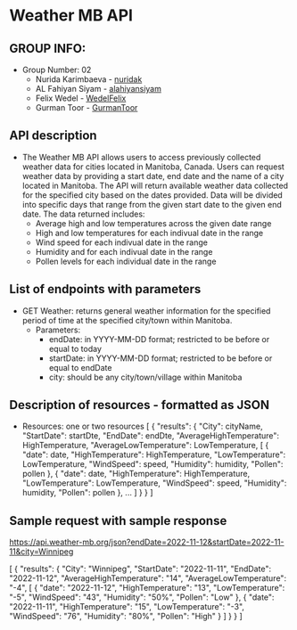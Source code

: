 # Weather MB API

## GROUP INFO: 
- Group Number: 02
    - Nurida Karimbaeva - [nuridak](https://github.com/nuridak)
    - AL Fahiyan Siyam - [alahiyansiyam](https://github.com/AlFahiyanSiyam)
    - Felix Wedel - [WedelFelix](https://github.com/WedelFelix)
    - Gurman Toor - [GurmanToor](https://github.com/GurmanToor)

## API description    
- The Weather MB API allows users to access previously collected weather data for cities located in Manitoba, Canada. Users can request weather data by providing a start date, end date and the name of a city located in Manitoba. The API will return available weather data collected for the specified city based on the dates provided. Data will be divided into specific days that range from the given start date to the given end date. The data returned includes:
    - Average high and low temperatures across the given date range 
    - High and low temperatures for each indivual date in the range
    - Wind speed for each indivual date in the range
    - Humidity and for each indivual date in the range
    - Pollen levels for each individual date in the range  

## List of endpoints with parameters
 
- GET Weather: returns general weather information for the specified period of time at the specified city/town within Manitoba.
    - Parameters: 
        - endDate: in YYYY-MM-DD format; restricted to be before or equal to today
        - startDate: in YYYY-MM-DD format; restricted to be before or equal to endDate
        - city: should be any city/town/village within Manitoba
    

## Description of resources - formatted as JSON
- Resources: one or two resources
[
    {
        "results":
        {
            "City": cityName,
            "StartDate": startDte,
            "EndDate": endDte, 
            "AverageHighTemperature": HighTemperature,
            "AverageLowTemperature": LowTemperature,
            [
                {
                    "date": date,
                    "HighTemperature": HighTemperature,
                    "LowTemperature": LowTemperature,
                    "WindSpeed": speed,
                    "Humidity": humidity,
                    "Pollen": pollen
                },
                {
                    "date": date,
                    "HighTemperature": HighTemperature,
                    "LowTemperature": LowTemperature,
                    "WindSpeed": speed,
                    "Humidity": humidity,
                    "Pollen": pollen
                },
                ...
            ]
        }
    }
]

## Sample request with sample response
https://api.weather-mb.org/json?endDate=2022-11-12&startDate=2022-11-11&city=Winnipeg

[
    {
        "results":
        {
            "City": "Winnipeg",
            "StartDate": "2022-11-11",
            "EndDate": "2022-11-12", 
            "AverageHighTemperature": "14",
            "AverageLowTemperature": "-4",
            [
                {
                    "date": "2022-11-12",
                    "HighTemperature": "13",
                    "LowTemperature": "-5",
                    "WindSpeed": "43",
                    "Humidity": "50%",
                    "Pollen": "Low"
                },
                {
                    "date": "2022-11-11",
                    "HighTemperature": "15",
                    "LowTemperature": "-3",
                    "WindSpeed": "76",
                    "Humidity": "80%",
                    "Pollen": "High"
                }
            ]
        }
    }
]
